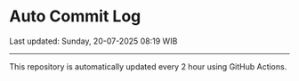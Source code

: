 # Auto Commit Log

Last updated: Sunday, 20-07-2025 08:19 WIB

---

This repository is automatically updated every 2 hour using GitHub Actions.
